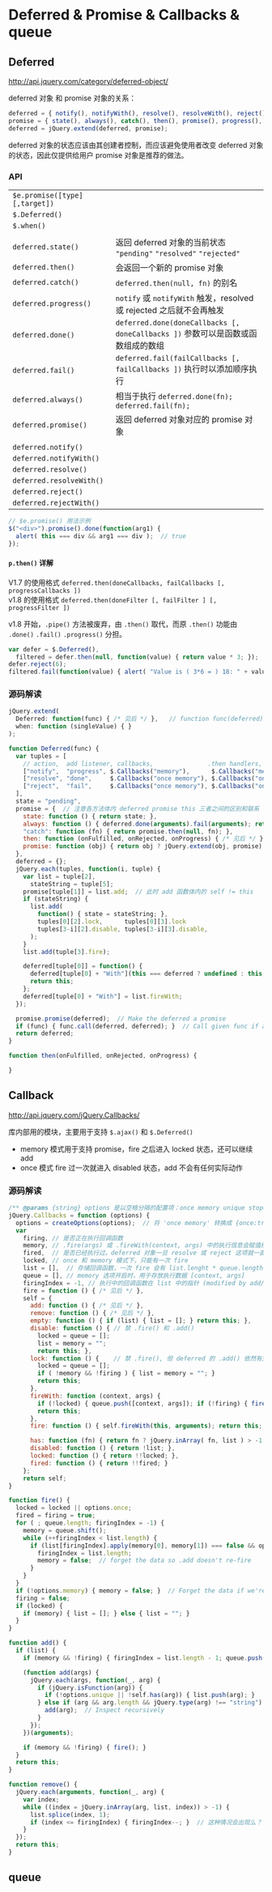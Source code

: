 # Deferred &amp; Promise &amp; Callbacks &amp; queue

## Deferred

http://api.jquery.com/category/deferred-object/

deferred 对象 和 promise 对象的关系：

```js
deferred = { notify(), notifyWith(), resolve(), resolveWith(), reject(), rejectWith() };
promise = { state(), always(), catch(), then(), promise(), progress(), done(), fail() }；
deferred = jQuery.extend(deferred, promise);
```

deferred 对象的状态应该由其创建者控制，而应该避免使用者改变 deferred 对象的状态，因此仅提供给用户 promise 对象是推荐的做法。

### API

|||
|------------------------------|----------------------
| `$e.promise([type] [,target])` | 
| `$.Deferred()` | 
| `$.when()`     | 
|||
| `deferred.state()`    | 返回 deferred 对象的当前状态 `"pending"` `"resolved"` `"rejected"`
| `deferred.then()`     | 会返回一个新的 promise 对象
| `deferred.catch()`    | `deferred.then(null, fn)` 的别名
| `deferred.progress()` | `notify` 或 `notifyWith` 触发，resolved 或 rejected 之后就不会再触发
| `deferred.done()`     | `deferred.done(doneCallbacks [, doneCallbacks ])` 参数可以是函数或函数组成的数组
| `deferred.fail()`     | `deferred.fail(failCallbacks [, failCallbacks ])` 执行时以添加顺序执行
| `deferred.always()`   | 相当于执行 `deferred.done(fn); deferred.fail(fn);`
| `deferred.promise()`  | 返回 deferred 对象对应的 promise 对象
|||
| `deferred.notify()` | 
| `deferred.notifyWith()` | 
| `deferred.resolve()` | 
| `deferred.resolveWith()` | 
| `deferred.reject()` | 
| `deferred.rejectWith()` | 

```js
// $e.promise() 用法示例
$("<div>").promise().done(function(arg1) {
  alert( this === div && arg1 === div );  // true
});
```

#### `p.then()` 详解

V1.7 的使用格式 `deferred.then(doneCallbacks, failCallbacks [, progressCallbacks ])`  
v1.8 的使用格式 `deferred.then(doneFilter [, failFilter ] [, progressFilter ])`

v1.8 开始，`.pipe()` 方法被废弃，由 `.then()` 取代，而原 `.then()` 功能由 `.done()` `.fail()` `.progress()` 分担。

```js
var defer = $.Deferred(),
  filtered = defer.then(null, function(value) { return value * 3; });
defer.reject(6);
filtered.fail(function(value) { alert( "Value is ( 3*6 = ) 18: " + value ); });
```


### 源码解读

```js
jQuery.extend(
  Deferred: function(func) { /* 见后 */ },   // function func(deferred) { } 参数是一个 deferred 对象
  when: function (singleValue) { }
);

function Deferred(func) {
  var tuples = [
    // action,  add listener, callbacks,               .then handlers, argument index, [final state]
    ["notify",  "progress", $.Callbacks("memory"),      $.Callbacks("memory"),      2],
    ["resolve", "done",     $.Callbacks("once memory"), $.Callbacks("once memory"), 0, "resolved"],
    ["reject",  "fail",     $.Callbacks("once memory"), $.Callbacks("once memory"), 1, "rejected"]
  ],
  state = "pending",
  promise = {  // 注意各方法体内 deferred promise this 三者之间的区别和联系
    state: function () { return state; },
    always: function () { deferred.done(arguments).fail(arguments); return this; },
    "catch": function (fn) { return promise.then(null, fn); },
    then: function (onFulfilled, onRejected, onProgress) { /* 见后 */ },
    promise: function (obj) { return obj ? jQuery.extend(obj, promise) : promise; }
  },
  deferred = {};
  jQuery.each(tuples, function(i, tuple) {
    var list = tuple[2],
      stateString = tuple[5];
    promise[tuple[1]] = list.add;  // 此时 add 函数体内的 self != this
    if (stateString) {
      list.add(
        function() { state = stateString; },
        tuples[0][2].lock,      tuples[0][3].lock
        tuples[3-i][2].disable, tuples[3-i][3].disable,
      );
    }
    list.add(tuple[3].fire);

    deferred[tuple[0]] = function() {
      deferred[tuple[0] + "With"](this === deferred ? undefined : this, arguments);
      return this;
    };
    deferred[tuple[0] + "With"] = list.fireWith;
  });

  promise.promise(deferred);  // Make the deferred a promise
  if (func) { func.call(deferred, deferred); }  // Call given func if any
  return deferred;
}
```

```js
function then(onFulfilled, onRejected, onProgress) {

}
```


## Callback

http://api.jquery.com/jQuery.Callbacks/

库内部用的模块，主要用于支持 `$.ajax()` 和 `$.Deferred()`

* memory 模式用于支持 promise，fire 之后进入 locked 状态，还可以继续 add
* once 模式 fire 过一次就进入 disabled 状态，add 不会有任何实际动作

### 源码解读

```js
/** @params {string} options 是以空格分隔的配置项：once memory unique stopOnFalse */
jQuery.Callbacks = function (options) {
  options = createOptions(options);  // 将 'once memory' 转换成 {once:true, memory:true}
  var
    firing, // 是否正在执行回调函数
    memory, // .fire(args) 或 .fireWith(context, args) 中的执行信息会赋值给此 memory 变量，用于支持 promise
    fired,  // 是否已经执行过。deferred 对象一旦 resolve 或 reject 这项就一直为 true
    locked, // once 和 memory 模式下，只能有一次 fire
    list = [],  // 存储回调函数，一次 fire 会有 list.lenght * queue.length 次函数执行
    queue = [], // memory 选项开启时，用于存放执行数据 [context, args]
    firingIndex = -1, // 执行中的回调函数在 list 中的指针 (modified by add/remove as needed)
    fire = function () { /* 见后 */ },
    self = {
      add: function () { /* 见后 */ },
      remove: function () { /* 见后 */ },
      empty: function () { if (list) { list = []; } return this; },
      disable: function () { // 禁 .fire() 和 .add()
        locked = queue = [];
        list = memory = "";
        return this; },
      lock: function () {    // 禁 .fire(), 但 deferred 的 .add() 依然有效
        locked = queue = [];
        if ( !memory && !firing ) { list = memory = ""; }
        return this;
      },
      fireWith: function (context, args) {
        if (!locked) { queue.push([context, args]); if (!firing) { fire(); } }
        return this;
      },
      fire: function () { self.fireWith(this, arguments); return this; },  // self == this true

      has: function (fn) { return fn ? jQuery.inArray( fn, list ) > -1 : list.length > 0; },
      disabled: function () { return !list; },
      locked: function () { return !!locked; },
      fired: function () { return !!fired; }
    };
    return self;
}
```

```js
function fire() {
  locked = locked || options.once;
  fired = firing = true;
  for ( ; queue.length; firingIndex = -1) {
    memory = queue.shift();
    while (++firingIndex < list.length) {
      if (list[firingIndex].apply(memory[0], memory[1]) === false && options.stopOnFalse ) {
        firingIndex = list.length;
        memory = false;  // forget the data so .add doesn't re-fire
      }
    }
  }
  if (!options.memory) { memory = false; }  // Forget the data if we're done with it
  firing = false;
  if (locked) {
    if (memory) { list = []; } else { list = ""; }
  }
}

function add() {
  if (list) {
    if (memory && !firing) { firingIndex = list.length - 1; queue.push(memory); }

    (function add(args) {
      jQuery.each(args, function(_, arg) {
        if (jQuery.isFunction(arg)) {
          if (!options.unique || !self.has(arg)) { list.push(arg); }
        } else if (arg && arg.length && jQuery.type(arg) !== "string") {
          add(arg);  // Inspect recursively
        }
      });
    })(arguments);

    if (memory && !firing) { fire(); }
  }
  return this;
}

function remove() {
  jQuery.each(arguments, function(_, arg) {
    var index;
    while ((index = jQuery.inArray(arg, list, index)) > -1) {
      list.splice(index, 1);
      if (index <= firingIndex) { firingIndex--; }  // 这种情况会出现么？
    }
  });
  return this;
}
```



## queue

